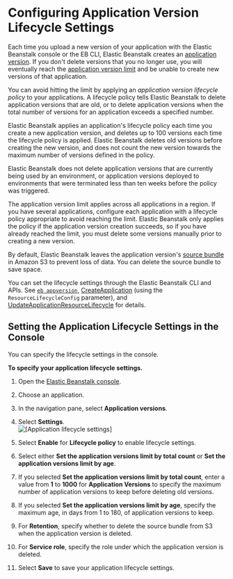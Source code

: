 # Configuring Application Version Lifecycle Settings<a name="applications-lifecycle"></a>

Each time you upload a new version of your application with the Elastic Beanstalk console or the EB CLI, Elastic Beanstalk creates an [application version](applications-versions.md)\. If you don't delete versions that you no longer use, you will eventually reach the [application version limit](http://docs.aws.amazon.com/general/latest/gr/aws_service_limits.html#limits_elastic_beanstalk) and be unable to create new versions of that application\.

You can avoid hitting the limit by applying an *application version lifecycle policy* to your applications\. A lifecycle policy tells Elastic Beanstalk to delete application versions that are old, or to delete application versions when the total number of versions for an application exceeds a specified number\.

Elastic Beanstalk applies an application's lifecycle policy each time you create a new application version, and deletes up to 100 versions each time the lifecycle policy is applied\. Elastic Beanstalk deletes old versions before creating the new version, and does not count the new version towards the maximum number of versions defined in the policy\.

Elastic Beanstalk does not delete application versions that are currently being used by an environment, or application versions deployed to environments that were terminated less than ten weeks before the policy was triggered\.

The application version limit applies across all applications in a region\. If you have several applications, configure each application with a lifecycle policy appropriate to avoid reaching the limit\. Elastic Beanstalk only applies the policy if the application version creation succeeds, so if you have already reached the limit, you must delete some versions manually prior to creating a new version\.

By default, Elastic Beanstalk leaves the application version's [source bundle](applications-sourcebundle.md) in Amazon S3 to prevent loss of data\. You can delete the source bundle to save space\.

You can set the lifecycle settings through the Elastic Beanstalk CLI and APIs\. See [`eb appversion`](eb3-appversion.md), [CreateApplication](http://docs.aws.amazon.com/elasticbeanstalk/latest/api/API_CreateApplication.html) \(using the `ResourceLifecycleConfig` parameter\), and [UpdateApplicationResourceLifecycle](http://docs.aws.amazon.com/elasticbeanstalk/latest/api/API_UpdateApplicationResourceLifecycle.html) for details\.

## Setting the Application Lifecycle Settings in the Console<a name="applications-lifecycle-console"></a>

You can specify the lifecycle settings in the console\.

**To specify your application lifecycle settings\.**

1. Open the [Elastic Beanstalk console](https://console.aws.amazon.com/elasticbeanstalk)\.

1. Choose an application\.

1. In the navigation pane, select **Application versions**\.

1. Select **Settings**\.  
![\[Application lifecycle settings\]](http://docs.aws.amazon.com/elasticbeanstalk/latest/dg/images/app-version-lifecycle.png)

1. Select **Enable** for **Lifecycle policy** to enable lifecycle settings\.

1. Select either **Set the application versions limit by total count** or **Set the application versions limit by age**\.

1. If you selected **Set the application versions limit by total count**, enter a value from **1** to **1000** for **Application Versions** to specify the maximum number of application versions to keep before deleting old versions\.

1. If you selected **Set the application versions limit by age**, specify the maximum age, in days from 1 to 180, of application versions to keep\.

1. For **Retention**, specify whether to delete the source bundle from S3 when the application version is deleted\.

1. For **Service role**, specify the role under which the application version is deleted\.

1. Select **Save** to save your application lifecycle settings\.